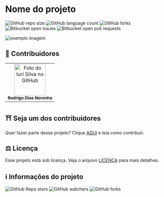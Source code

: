 
# Nome do projeto

<!---Esses são exemplos. Veja https://shields.io para outras pessoas ou para personalizar este conjunto de escudos. Você pode querer incluir dependências, status do projeto e informações de licença aqui--->

![GitHub repo size](https://img.shields.io/github/repo-size/rodrigodiasnoronha/rdn?style=for-the-badge)
![GitHub language count](https://img.shields.io/github/languages/count/rodrigodiasnoronha/rdn?style=for-the-badge)
![GitHub forks](https://img.shields.io/github/forks/rodrigodiasnoronha/rdn?style=for-the-badge)
![Bitbucket open issues](https://img.shields.io/bitbucket/issues/rodrigodiasnoronha/rdn?style=for-the-badge)
![Bitbucket open pull requests](https://img.shields.io/bitbucket/pr-raw/rodrigodiasnoronha/rdn?style=for-the-badge)

<img src="exemplo-image.png" alt="exemplo imagem">

## 🌈 Contribuidores<br>

<table>
  <tr>
    <td align="center">
      <a href="#">
        <img src="https://avatars.githubusercontent.com/u/63525765" width="100px;" alt="Foto do Iuri Silva no GitHub"/><br>
        <sub>
          <b>Rodrigo Dias Noronha</b>
        </sub>
      </a>
    </td>
  </tr>
</table>

## ⛩ Seja um dos contribuidores<br>

Quer fazer parte desse projeto? Clique [AQUI](CONTRIBUTING.md) e leia como contribuir.<br>

## ⚖ Licença

Esse projeto está sob licença. Veja o arquivo [LICENÇA](LICENSE.md) para mais detalhes.<br>

## ℹ️ Informações do projeto

![GitHub Repo stars](https://img.shields.io/github/stars/iuricode/README-template?style=for-the-badge)
![GitHub watchers](https://img.shields.io/github/watchers/iuricode/README-template?style=for-the-badge)
![GitHub forks](https://img.shields.io/github/forks/iuricode/README-template?style=for-the-badge)